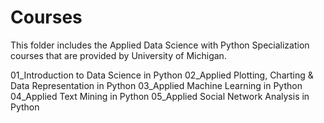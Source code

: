 # Courses

This folder includes the Applied Data Science with Python Specialization courses that are provided by University of Michigan.


01_Introduction to Data Science in Python
02_Applied Plotting, Charting & Data Representation in Python
03_Applied Machine Learning in Python
04_Applied Text Mining in Python
05_Applied Social Network Analysis in Python
